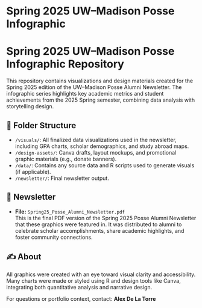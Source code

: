 # Spring 2025 UW–Madison Posse Infographic

# Spring 2025 UW–Madison Posse Infographic Repository

This repository contains visualizations and design materials created for the Spring 2025 edition of the UW–Madison Posse Alumni Newsletter. The infographic series highlights key academic metrics and student achievements from the 2025 Spring semester, combining data analysis with storytelling design.

## 📂 Folder Structure

- `/visuals/`: All finalized data visualizations used in the newsletter, including GPA charts, scholar demographics, and study abroad maps.
- `/design-assets/`: Canva drafts, layout mockups, and promotional graphic materials (e.g., donate banners).
- `/data/`: Contains any source data and R scripts used to generate visuals (if applicable).
- `/newsletter/`: Final newsletter output.

## 📰 Newsletter

- **File:** `Spring25_Posse_Alumni_Newsletter.pdf`  
  This is the final PDF version of the Spring 2025 Posse Alumni Newsletter that these graphics were featured in. It was distributed to alumni to celebrate scholar accomplishments, share academic highlights, and foster community connections.

## ✍️ About

All graphics were created with an eye toward visual clarity and accessibility. Many charts were made or styled using R and design tools like Canva, integrating both quantitative analysis and narrative design.

For questions or portfolio context, contact: **Alex De La Torre**
